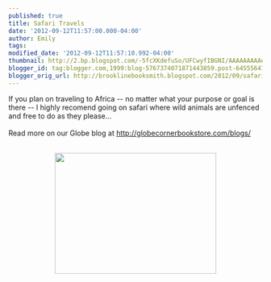 ```yaml
---
published: true
title: Safari Travels
date: '2012-09-12T11:57:00.000-04:00'
author: Emily
tags: 
modified_date: '2012-09-12T11:57:10.992-04:00'
thumbnail: http://2.bp.blogspot.com/-5fcXKdefuSo/UFCwyfIBGNI/AAAAAAAAAeo/Q8rShveKuHk/s72-c/cheetah.jpg
blogger_id: tag:blogger.com,1999:blog-5767374071871443859.post-6455564742924475235
blogger_orig_url: http://brooklinebooksmith.blogspot.com/2012/09/safari-travels.html
---
```


If you plan on traveling to Africa -- no matter what your purpose or goal is there -- I highly recomend going on safari where&nbsp;wild animals are&nbsp;unfenced and free to do as they please...<br /><br />Read more on our Globe blog at <a href="http://globecornerbookstore.com/blogs/">http://globecornerbookstore.com/blogs/</a><br /><br /><div class="separator" style="clear: both; text-align: center;"><a href="http://2.bp.blogspot.com/-5fcXKdefuSo/UFCwyfIBGNI/AAAAAAAAAeo/Q8rShveKuHk/s1600/cheetah.jpg" imageanchor="1" style="margin-left: 1em; margin-right: 1em;"><img border="0" hea="true" height="240" src="http://2.bp.blogspot.com/-5fcXKdefuSo/UFCwyfIBGNI/AAAAAAAAAeo/Q8rShveKuHk/s320/cheetah.jpg" width="320" /></a></div>